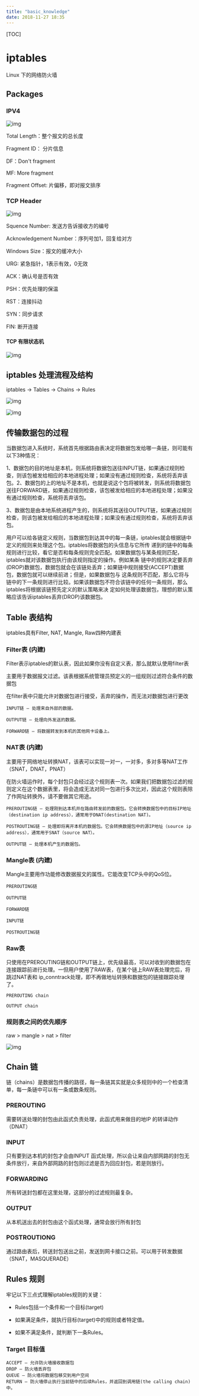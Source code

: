 ```yaml
---
title: "basic_knowledge"
date: 2018-11-27 18:35
---
```



[TOC]



# iptables

Linux 下的网络防火墙



## Packages

### IPV4

![img](https://cdn.pbrd.co/images/HO7KqdW.png)

Total Length：整个报文的总长度 

Fragment ID： 分片信息 

DF：Don't fragment 

MF: More fragment 

Fragment Offset: 片偏移，即对报文排序 



### TCP Header

![img](https://cdn.pbrd.co/images/HO7L0L1.png)



Squence Number: 发送方告诉接收方的编号 

Acknowledgement Number：序列号加1，回复给对方 

Windows Size：报文的缓冲大小 

URG: 紧急指针，1表示有效，0无效 

ACK：确认号是否有效 

PSH：优先处理的保温 

RST：连接抖动 

SYN：同步请求 

FIN: 断开连接 



#### TCP 有限状态机

![img](https://cdn.pbrd.co/images/HO7Muu7.png)







## iptables 处理流程及结构

iptables -> Tables -> Chains -> Rules

![img](https://cdn.pbrd.co/images/HP4kqNL.png)



![img](https://cdn.pbrd.co/images/HP8MZpP.png)





## 传输数据包的过程

当数据包进入系统时，系统首先根据路由表决定将数据包发给哪一条链，则可能有以下3种情况：

​    1、数据包的目的地址是本机，则系统将数据包送往INPUT链，如果通过规则检查，则该包被发给相应的本地进程处理；如果没有通过规则检查，系统将丢弃该包。
​    2、数据包的上的地址不是本机，也就是说这个包将被转发，则系统将数据包送往FORWARD链，如果通过规则检查，该包被发给相应的本地进程处理；如果没有通过规则检查，系统将丢弃该包。

​    3、数据包是由本地系统进程产生的，则系统将其送往OUTPUT链，如果通过规则检查，则该包被发给相应的本地进程处理；如果没有通过规则检查，系统将丢弃该包。

​    用户可以给各链定义规则，当数据包到达其中的每一条链，iptables就会根据链中定义的规则来处理这个包。iptables将数据包的头信息与它所传 递到的链中的每条规则进行比较，看它是否和每条规则完全匹配。如果数据包与某条规则匹配，iptables就对该数据包执行由该规则指定的操作。例如某条 链中的规则决定要丢弃(DROP)数据包，数据包就会在该链处丢弃；如果链中规则接受(ACCEPT)数据包，数据包就可以继续前进；但是，如果数据包与 这条规则不匹配，那么它将与链中的下一条规则进行比较。如果该数据包不符合该链中的任何一条规则，那么iptables将根据该链预先定义的默认策略来决 定如何处理该数据包，理想的默认策略应该告诉iptables丢弃(DROP)该数据包。





## Table 表结构

iptables具有Filter, NAT, Mangle, Raw四种内建表

### Filter表 (内建)

Filter表示iptables的默认表，因此如果你没有自定义表，那么就默认使用filter表

主要用于数据报文过滤。该表根据系统管理员预定义的一组规则过滤符合条件的数据包

在filter表中只能允许对数据包进行接受，丢弃的操作，而无法对数据包进行更改

```
INPUT链 – 处理来自外部的数据。 

OUTPUT链 – 处理向外发送的数据。 

FORWARD链 – 将数据转发到本机的其他网卡设备上。 
```





### NAT表 (内建)

主要用于网络地址转换NAT，该表可以实现一对一，一对多，多对多等NAT工作（SNAT，DNAT，PNAT）

在防火墙运作时，每个封包只会经过这个规则表一次。如果我们把数据包过滤的规则定义在这个数据表里，将会造成无法对同一包进行多次比对，因此这个规则表除了作网址转换外，请不要做其它用途。

```
PREROUTING链 – 处理刚到达本机并在路由转发前的数据包。它会转换数据包中的目标IP地址（destination ip address），通常用于DNAT(destination NAT)。 

POSTROUTING链 – 处理即将离开本机的数据包。它会转换数据包中的源IP地址（source ip address），通常用于SNAT（source NAT）。 

OUTPUT链 – 处理本机产生的数据包。 
```



### Mangle表 (内建)

Mangle主要用作功能修改数据报文的属性。它能改变TCP头中的QoS位。

```
PREROUTING链

OUTPUT链

FORWARD链

INPUT链

POSTROUTING链
```





### Raw表

只使用在PREROUTING链和OUTPUT链上，优先级最高，可以对收到的数据包在连接跟踪前进行处理。一但用户使用了RAW表，在某个链上RAW表处理完后，将跳过NAT表和 ip_conntrack处理，即不再做地址转换和数据包的链接跟踪处理了。

```
PREROUTING chain

OUTPUT chain
```



### 规则表之间的优先顺序

raw > mangle > nat > filter

![img](https://cdn.pbrd.co/images/HP55v46.png)





## Chain 链

链（chains）是数据包传播的路径，每一条链其实就是众多规则中的一个检查清单，每一条链中可以有一条或数条规则。



### PREROUTING

需要转送处理的封包由此函式负责处理，此函式用来做目的地IP 的转译动作（DNAT）



### INPUT

只有要到达本机的封包才会由INPUT 函式处理，所以会让来自内部网路的封包无条件放行，来自外部网路的封包则过滤是否为回应封包，若是则放行。



### FORWARDING

所有转送封包都在这里处理，这部分的过滤规则最复杂。



### OUTPUT

从本机送出去的封包由这个函式处理，通常会放行所有封包



### POSTROUTIONG

通过路由表后，转送封包送出之前，发送到网卡接口之前。可以用于转发数据（SNAT，MASQUERADE）







## Rules 规则

牢记以下三点式理解iptables规则的关键：

- Rules包括一个条件和一个目标(target)

- 如果满足条件，就执行目标(target)中的规则或者特定值。

- 如果不满足条件，就判断下一条Rules。



### Target 目标值

```
ACCEPT – 允许防火墙接收数据包
DROP – 防火墙丢弃包
QUEUE – 防火墙将数据包移交到用户空间
RETURN – 防火墙停止执行当前链中的后续Rules，并返回到调用链(the calling chain)中。
```



